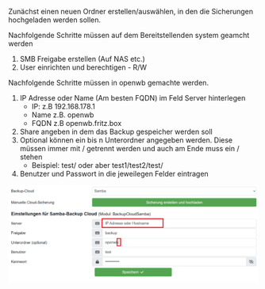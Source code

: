 Zunächst einen neuen Ordner erstellen/auswählen, in den die Sicherungen hochgeladen werden sollen.

Nachfolgende Schritte müssen auf dem Bereitstellenden system geamcht werden
1. SMB Freigabe erstellen (Auf NAS etc.)
2. User einrichten und berechtigen - R/W

Nachfolgende Schritte müssen in openwb gemachte werden.
1. IP Adresse oder Name (Am besten FQDN) im Feld Server hinterlegen
    * IP: z.B 192.168.178.1
    * Name z.B. openwb
    * FQDN z.B openwb.fritz.box
2. Share angeben in dem das Backup gespeicher werden soll
3. Optional können ein bis n Unterordner angegeben werden. Diese müssen immer mit / getrennt werden und auch am Ende muss ein / stehen
    * Beispiel: test/ oder aber test1/test2/test/
4. Benutzer und Passwort in die jeweilegen Felder eintragen

![Samba nutzen](Samba.png)
